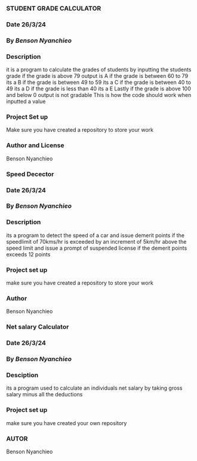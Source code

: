 ### STUDENT GRADE CALCULATOR 
### Date 26/3/24
 ### By *Benson Nyanchieo*
 ### Description 
 it is a program to calculate the grades of students by inputting the students grade 
 if the grade is above 79 output is A
 if the grade is between 60 to 79  its a B 
 if the grade is between 49 to 59 its a C 
 if the grade is between 40 to 49 its a D 
 if the grade is less than 40  its a E 
 Lastly 
 if the grade is above 100 and below 0 output is not gradable 
 This is how the code should work when inputted a value 
 ### Project Set up
 Make sure you have created a repository to store your work 
 ### Author and License 
  Benson Nyanchieo 




### Speed Decector 
### Date 26/3/24
### By *Benson Nyanchieo*
### Description 
its a program to detect the speed of a car and issue demerit points if the speedlimit of 70kms/hr is exceeded by an increment of 5km/hr above the speed limit and issue a prompt of suspended license if the demerit points exceeds 12 points 
### Project set up
make sure you have created a repository to store your work
### Author 
 Benson Nyanchieo 





### Net salary Calculator 
### Date 26/3/24
### By *Benson Nyanchieo*
### Desciption 
its a program used to calculate an individuals net salary by taking gross salary minus all the deductions 
### Project set up
make sure you have created your own repository 
### AUTOR 
Benson Nyanchieo 